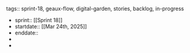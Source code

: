 tags:: sprint-18, geaux-flow, digital-garden, stories, backlog, in-progress

- sprint:: [[Sprint 18]]
- startdate::  [[Mar 24th, 2025]]
- enddate::
-
-